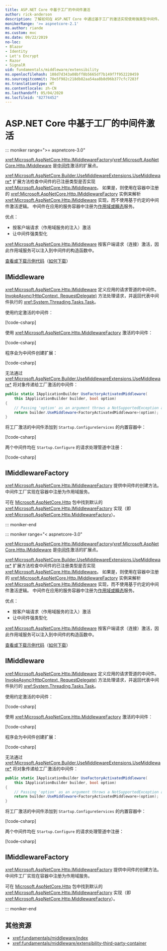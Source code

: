 ```yaml
---
title: ASP.NET Core 中基于工厂的中间件激活
author: rick-anderson
description: 了解如何在 ASP.NET Core 中通过基于工厂的激活实现使用强类型中间件。
monikerRange: '>= aspnetcore-2.1'
ms.author: riande
ms.custom: mvc
ms.date: 09/22/2019
no-loc:
- Blazor
- Identity
- Let's Encrypt
- Razor
- SignalR
uid: fundamentals/middleware/extensibility
ms.openlocfilehash: 108d7d343a08bff8b5665df7b149f7f952220459
ms.sourcegitcommit: 70e5f982c218db82aa54aa8b8d96b377cfc7283f
ms.translationtype: HT
ms.contentlocale: zh-CN
ms.lasthandoff: 05/04/2020
ms.locfileid: "82774452"
---
```

# <a name="factory-based-middleware-activation-in-aspnet-core"></a>ASP.NET Core 中基于工厂的中间件激活

::: moniker range=">= aspnetcore-3.0"

<xref:Microsoft.AspNetCore.Http.IMiddlewareFactory>/<xref:Microsoft.AspNetCore.Http.IMiddleware> 是[中间件](xref:fundamentals/middleware/index)激活的扩展点。

<xref:Microsoft.AspNetCore.Builder.UseMiddlewareExtensions.UseMiddleware*> 扩展方法检查中间件的已注册类型是否实现 <xref:Microsoft.AspNetCore.Http.IMiddleware>。 如果是，则使用在容器中注册的 <xref:Microsoft.AspNetCore.Http.IMiddlewareFactory> 实例来解析 <xref:Microsoft.AspNetCore.Http.IMiddleware> 实现，而不使用基于约定的中间件激活逻辑。 中间件在应用的服务容器中注册为[作用域或瞬态](xref:fundamentals/dependency-injection#service-lifetimes)服务。

优点：

* 按客户端请求（作用域服务的注入）激活
* 让中间件强类型化

<xref:Microsoft.AspNetCore.Http.IMiddleware> 按客户端请求（连接）激活，因此作用域服务可以注入到中间件的构造函数中。

[查看或下载示例代码](https://github.com/dotnet/AspNetCore.Docs/tree/master/aspnetcore/fundamentals/middleware/extensibility/samples)（[如何下载](xref:index#how-to-download-a-sample)）

## <a name="imiddleware"></a>IMiddleware

<xref:Microsoft.AspNetCore.Http.IMiddleware> 定义应用的请求管道的中间件。 [InvokeAsync(HttpContext, RequestDelegate)](xref:Microsoft.AspNetCore.Http.IMiddleware.InvokeAsync*) 方法处理请求，并返回代表中间件执行的 <xref:System.Threading.Tasks.Task>。

使用约定激活的中间件：

[!code-csharp[](extensibility/samples/3.x/MiddlewareExtensibilitySample/Middleware/ConventionalMiddleware.cs?name=snippet1)]

使用 <xref:Microsoft.AspNetCore.Http.MiddlewareFactory> 激活的中间件：

[!code-csharp[](extensibility/samples/3.x/MiddlewareExtensibilitySample/Middleware/FactoryActivatedMiddleware.cs?name=snippet1)]

程序会为中间件创建扩展：

[!code-csharp[](extensibility/samples/3.x/MiddlewareExtensibilitySample/Middleware/MiddlewareExtensions.cs?name=snippet1)]

无法通过 <xref:Microsoft.AspNetCore.Builder.UseMiddlewareExtensions.UseMiddleware*> 将对象传递给工厂激活的中间件：

```csharp
public static IApplicationBuilder UseFactoryActivatedMiddleware(
    this IApplicationBuilder builder, bool option)
{
    // Passing 'option' as an argument throws a NotSupportedException at runtime.
    return builder.UseMiddleware<FactoryActivatedMiddleware>(option);
}
```

将工厂激活的中间件添加到 `Startup.ConfigureServices` 的内置容器中：

[!code-csharp[](extensibility/samples/3.x/MiddlewareExtensibilitySample/Startup.cs?name=snippet1&highlight=6)]

两个中间件均在 `Startup.Configure` 的请求处理管道中注册：

[!code-csharp[](extensibility/samples/3.x/MiddlewareExtensibilitySample/Startup.cs?name=snippet2&highlight=12-13)]

## <a name="imiddlewarefactory"></a>IMiddlewareFactory

<xref:Microsoft.AspNetCore.Http.IMiddlewareFactory> 提供中间件的创建方法。 中间件工厂实现在容器中注册为作用域服务。

可在 [Microsoft.AspNetCore.Http](https://www.nuget.org/packages/Microsoft.AspNetCore.Http/) 包中找到默认的 <xref:Microsoft.AspNetCore.Http.IMiddlewareFactory> 实现（即 <xref:Microsoft.AspNetCore.Http.MiddlewareFactory>）。

::: moniker-end

::: moniker range="< aspnetcore-3.0"

<xref:Microsoft.AspNetCore.Http.IMiddlewareFactory>/<xref:Microsoft.AspNetCore.Http.IMiddleware> 是[中间件](xref:fundamentals/middleware/index)激活的扩展点。

<xref:Microsoft.AspNetCore.Builder.UseMiddlewareExtensions.UseMiddleware*> 扩展方法检查中间件的已注册类型是否实现 <xref:Microsoft.AspNetCore.Http.IMiddleware>。 如果是，则使用在容器中注册的 <xref:Microsoft.AspNetCore.Http.IMiddlewareFactory> 实例来解析 <xref:Microsoft.AspNetCore.Http.IMiddleware> 实现，而不使用基于约定的中间件激活逻辑。 中间件在应用的服务容器中注册为[作用域或瞬态](xref:fundamentals/dependency-injection#service-lifetimes)服务。

优点：

* 按客户端请求（作用域服务的注入）激活
* 让中间件强类型化

<xref:Microsoft.AspNetCore.Http.IMiddleware> 按客户端请求（连接）激活，因此作用域服务可以注入到中间件的构造函数中。

[查看或下载示例代码](https://github.com/dotnet/AspNetCore.Docs/tree/master/aspnetcore/fundamentals/middleware/extensibility/samples)（[如何下载](xref:index#how-to-download-a-sample)）

## <a name="imiddleware"></a>IMiddleware

<xref:Microsoft.AspNetCore.Http.IMiddleware> 定义应用的请求管道的中间件。 [InvokeAsync(HttpContext, RequestDelegate)](xref:Microsoft.AspNetCore.Http.IMiddleware.InvokeAsync*) 方法处理请求，并返回代表中间件执行的 <xref:System.Threading.Tasks.Task>。

使用约定激活的中间件：

[!code-csharp[](extensibility/samples/2.x/MiddlewareExtensibilitySample/Middleware/ConventionalMiddleware.cs?name=snippet1)]

使用 <xref:Microsoft.AspNetCore.Http.MiddlewareFactory> 激活的中间件：

[!code-csharp[](extensibility/samples/2.x/MiddlewareExtensibilitySample/Middleware/FactoryActivatedMiddleware.cs?name=snippet1)]

程序会为中间件创建扩展：

[!code-csharp[](extensibility/samples/2.x/MiddlewareExtensibilitySample/Middleware/MiddlewareExtensions.cs?name=snippet1)]

无法通过 <xref:Microsoft.AspNetCore.Builder.UseMiddlewareExtensions.UseMiddleware*> 将对象传递给工厂激活的中间件：

```csharp
public static IApplicationBuilder UseFactoryActivatedMiddleware(
    this IApplicationBuilder builder, bool option)
{
    // Passing 'option' as an argument throws a NotSupportedException at runtime.
    return builder.UseMiddleware<FactoryActivatedMiddleware>(option);
}
```

将工厂激活的中间件添加到 `Startup.ConfigureServices` 的内置容器中：

[!code-csharp[](extensibility/samples/2.x/MiddlewareExtensibilitySample/Startup.cs?name=snippet1&highlight=6)]

两个中间件均在 `Startup.Configure` 的请求处理管道中注册：

[!code-csharp[](extensibility/samples/2.x/MiddlewareExtensibilitySample/Startup.cs?name=snippet2&highlight=13-14)]

## <a name="imiddlewarefactory"></a>IMiddlewareFactory

<xref:Microsoft.AspNetCore.Http.IMiddlewareFactory> 提供中间件的创建方法。 中间件工厂实现在容器中注册为作用域服务。

可在 [Microsoft.AspNetCore.Http](https://www.nuget.org/packages/Microsoft.AspNetCore.Http/) 包中找到默认的 <xref:Microsoft.AspNetCore.Http.IMiddlewareFactory> 实现（即 <xref:Microsoft.AspNetCore.Http.MiddlewareFactory>）。

::: moniker-end

## <a name="additional-resources"></a>其他资源

* <xref:fundamentals/middleware/index>
* <xref:fundamentals/middleware/extensibility-third-party-container>
